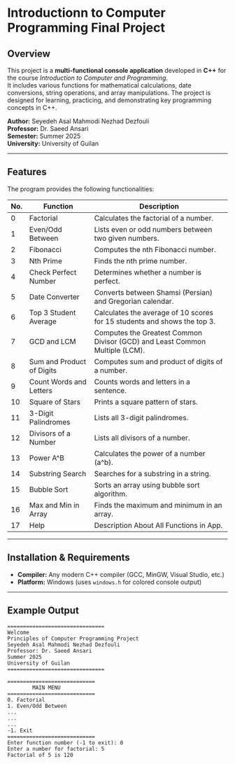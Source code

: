 # Introductionn to Computer Programming Final Project
## Overview

This project is a **multi-functional console application** developed in **C++** for the course *Introduction to Computer and Programming*.  
It includes various functions for mathematical calculations, date conversions, string operations, and array manipulations. The project is designed for learning, practicing, and demonstrating key programming concepts in C++.

**Author:** Seyedeh Asal Mahmodi Nezhad Dezfouli  
**Professor:** Dr. Saeed Ansari  
**Semester:** Summer 2025  
**University:** University of Guilan  

---

## Features

The program provides the following functionalities:

| No. | Function | Description |
|----|----------|-------------|
| 0  | Factorial | Calculates the factorial of a number. |
| 1  | Even/Odd Between | Lists even or odd numbers between two given numbers. |
| 2  | Fibonacci | Computes the nth Fibonacci number. |
| 3  | Nth Prime | Finds the nth prime number. |
| 4  | Check Perfect Number | Determines whether a number is perfect. |
| 5  | Date Converter | Converts between Shamsi (Persian) and Gregorian calendar. |
| 6  | Top 3 Student Average | Calculates the average of 10 scores for 15 students and shows the top 3. |
| 7  | GCD and LCM | Computes the Greatest Common Divisor (GCD) and Least Common Multiple (LCM). |
| 8  | Sum and Product of Digits | Computes sum and product of digits of a number. |
| 9  | Count Words and Letters | Counts words and letters in a sentence. |
| 10 | Square of Stars | Prints a square pattern of stars. |
| 11 | 3-Digit Palindromes | Lists all 3-digit palindromes. |
| 12 | Divisors of a Number | Lists all divisors of a number. |
| 13 | Power A^B | Calculates the power of a number (a^b). |
| 14 | Substring Search | Searches for a substring in a string. |
| 15 | Bubble Sort | Sorts an array using bubble sort algorithm. |
| 16 | Max and Min in Array | Finds the maximum and minimum in an array. |
| 17 | Help | Description About All Functions in App. |

---

## Installation & Requirements

- **Compiler:** Any modern C++ compiler (GCC, MinGW, Visual Studio, etc.)  
- **Platform:** Windows (uses `windows.h` for colored console output)

---
## Example Output
```
===============================
Welcome
Principles of Computer Programming Project
Seyedeh Asal Mahmodi Nezhad Dezfouli
Professor: Dr. Saeed Ansari
Summer 2025
University of Guilan
===============================

============================
        MAIN MENU
============================
0. Factorial
1. Even/Odd Between
...
...
...
-1. Exit
============================
Enter function number (-1 to exit): 0
Enter a number for factorial: 5
Factorial of 5 is 120
```

